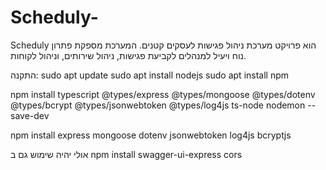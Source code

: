 # Scheduly-
Scheduly הוא פרויקט מערכת ניהול פגישות לעסקים קטנים. המערכת מספקת פתרון נוח ויעיל למנהלים לקביעת פגישות, ניהול שירותים, וניהול לקוחות.

התקנה:
sudo apt update
sudo apt install nodejs
sudo apt install npm

npm install typescript @types/express @types/mongoose @types/dotenv @types/bcrypt @types/jsonwebtoken @types/log4js ts-node nodemon --save-dev

npm install express mongoose dotenv jsonwebtoken log4js bcryptjs

אולי יהיה שימוש גם ב
npm install swagger-ui-express cors


